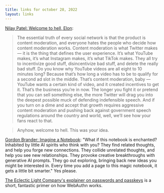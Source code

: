 ```yaml
---
title: links for october 28, 2022
layout: links
---
```


[Nilay Patel: Welcome to hell, Elon](https://www.theverge.com/2022/10/28/23428132/elon-musk-twitter-acquisition-problems-speech-moderation):

> The essential truth of every social network is that the product is content moderation, and everyone hates the people who decide how content moderation works. Content moderation is what Twitter makes — it is the thing that defines the user experience. It’s what YouTube makes, it’s what Instagram makes, it’s what TikTok makes. They all try to incentivize good stuff, disincentivize bad stuff, and delete the really bad stuff. Do you know why YouTube videos are all eight to 10 minutes long? Because that’s how long a video has to be to qualify for a second ad slot in the middle. That’s content moderation, baby — YouTube wants a certain kind of video, and it created incentives to get it. That’s the business you’re in now. The longer you fight it or pretend that you can sell something else, the more Twitter will drag you into the deepest possible muck of defending indefensible speech. And if you turn on a dime and accept that growth requires aggressive content moderation and pushing back against government speech regulations around the country and world, well, we’ll see how your fans react to that.

> Anyhow, welcome to hell. This was your idea.

[Gordon Brander: Imagine a Notebook](https://subconscious.substack.com/p/imagine-a-notebook): "What if this notebook is enchanted? Inhabited by little AI spirits who think with you? They find related thoughts, and help you forge new connections. They collide unrelated thoughts, and help you see new relationships. They provoke creative breakthroughs with generative AI prompts. They go out exploring, bringing back new ideas you might be interested in. Every time you add a page to this magic notebook, it gets a little bit smarter." Yes please.

[The Eclectic Light Company's explainer on passwords and passkeys](https://eclecticlight.co/2022/10/22/explainer-passwords-and-passkeys/) is a short, fantastic primer on how WebAuthn works.
